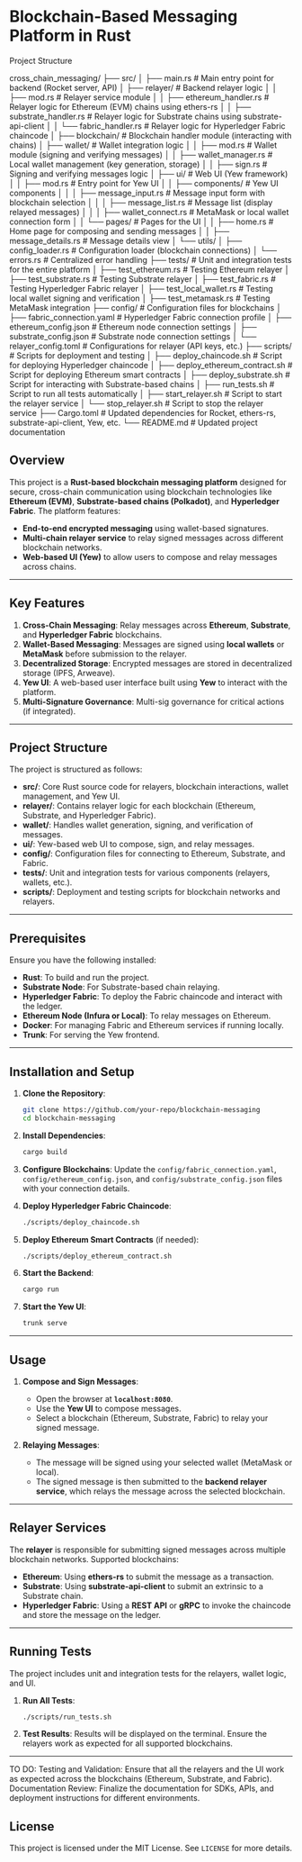 # Blockchain-Based Messaging Platform in Rust

Project Structure

cross_chain_messaging/
├── src/
│   ├── main.rs                         # Main entry point for backend (Rocket server, API)
│   ├── relayer/                        # Backend relayer logic
│   │   ├── mod.rs                      # Relayer service module
│   │   ├── ethereum_handler.rs         # Relayer logic for Ethereum (EVM) chains using ethers-rs
│   │   ├── substrate_handler.rs        # Relayer logic for Substrate chains using substrate-api-client
│   │   └── fabric_handler.rs           # Relayer logic for Hyperledger Fabric chaincode
│   ├── blockchain/                     # Blockchain handler module (interacting with chains)
│   ├── wallet/                         # Wallet integration logic
│   │   ├── mod.rs                      # Wallet module (signing and verifying messages)
│   │   ├── wallet_manager.rs           # Local wallet management (key generation, storage)
│   │   ├── sign.rs                     # Signing and verifying messages logic
│   ├── ui/                             # Web UI (Yew framework)
│   │   ├── mod.rs                      # Entry point for Yew UI
│   │   ├── components/                 # Yew UI components
│   │   │   ├── message_input.rs        # Message input form with blockchain selection
│   │   │   ├── message_list.rs         # Message list (display relayed messages)
│   │   │   ├── wallet_connect.rs       # MetaMask or local wallet connection form
│   │   └── pages/                      # Pages for the UI
│   │       ├── home.rs                 # Home page for composing and sending messages
│   │       ├── message_details.rs      # Message details view
│   └── utils/
│       ├── config_loader.rs            # Configuration loader (blockchain connections)
│       └── errors.rs                   # Centralized error handling
├── tests/                              # Unit and integration tests for the entire platform
│   ├── test_ethereum.rs                # Testing Ethereum relayer
│   ├── test_substrate.rs               # Testing Substrate relayer
│   ├── test_fabric.rs                  # Testing Hyperledger Fabric relayer
│   ├── test_local_wallet.rs            # Testing local wallet signing and verification
│   ├── test_metamask.rs                # Testing MetaMask integration
├── config/                             # Configuration files for blockchains
│   ├── fabric_connection.yaml          # Hyperledger Fabric connection profile
│   ├── ethereum_config.json            # Ethereum node connection settings
│   ├── substrate_config.json           # Substrate node connection settings
│   └── relayer_config.toml             # Configurations for relayer (API keys, etc.)
├── scripts/                            # Scripts for deployment and testing
│   ├── deploy_chaincode.sh             # Script for deploying Hyperledger chaincode
│   ├── deploy_ethereum_contract.sh     # Script for deploying Ethereum smart contracts
│   ├── deploy_substrate.sh             # Script for interacting with Substrate-based chains
│   ├── run_tests.sh                    # Script to run all tests automatically
│   ├── start_relayer.sh                # Script to start the relayer service
│   └── stop_relayer.sh                 # Script to stop the relayer service
├── Cargo.toml                          # Updated dependencies for Rocket, ethers-rs, substrate-api-client, Yew, etc.
└── README.md                           # Updated project documentation


## Overview

This project is a **Rust-based blockchain messaging platform** designed for secure, cross-chain communication using blockchain technologies like **Ethereum (EVM)**, **Substrate-based chains (Polkadot)**, and **Hyperledger Fabric**. The platform features:
- **End-to-end encrypted messaging** using wallet-based signatures.
- **Multi-chain relayer service** to relay signed messages across different blockchain networks.
- **Web-based UI (Yew)** to allow users to compose and relay messages across chains.

---

## Key Features

1. **Cross-Chain Messaging**: Relay messages across **Ethereum**, **Substrate**, and **Hyperledger Fabric** blockchains.
2. **Wallet-Based Messaging**: Messages are signed using **local wallets** or **MetaMask** before submission to the relayer.
3. **Decentralized Storage**: Encrypted messages are stored in decentralized storage (IPFS, Arweave).
4. **Yew UI**: A web-based user interface built using **Yew** to interact with the platform.
5. **Multi-Signature Governance**: Multi-sig governance for critical actions (if integrated).

---

## Project Structure

The project is structured as follows:

- **src/**: Core Rust source code for relayers, blockchain interactions, wallet management, and Yew UI.
- **relayer/**: Contains relayer logic for each blockchain (Ethereum, Substrate, and Hyperledger Fabric).
- **wallet/**: Handles wallet generation, signing, and verification of messages.
- **ui/**: Yew-based web UI to compose, sign, and relay messages.
- **config/**: Configuration files for connecting to Ethereum, Substrate, and Fabric.
- **tests/**: Unit and integration tests for various components (relayers, wallets, etc.).
- **scripts/**: Deployment and testing scripts for blockchain networks and relayers.

---

## Prerequisites

Ensure you have the following installed:

- **Rust**: To build and run the project.
- **Substrate Node**: For Substrate-based chain relaying.
- **Hyperledger Fabric**: To deploy the Fabric chaincode and interact with the ledger.
- **Ethereum Node (Infura or Local)**: To relay messages on Ethereum.
- **Docker**: For managing Fabric and Ethereum services if running locally.
- **Trunk**: For serving the Yew frontend.

---

## Installation and Setup

1. **Clone the Repository**:
    ```bash
    git clone https://github.com/your-repo/blockchain-messaging
    cd blockchain-messaging
    ```

2. **Install Dependencies**:
    ```bash
    cargo build
    ```

3. **Configure Blockchains**:
    Update the `config/fabric_connection.yaml`, `config/ethereum_config.json`, and `config/substrate_config.json` files with your connection details.

4. **Deploy Hyperledger Fabric Chaincode**:
    ```bash
    ./scripts/deploy_chaincode.sh
    ```

5. **Deploy Ethereum Smart Contracts** (if needed):
    ```bash
    ./scripts/deploy_ethereum_contract.sh
    ```

6. **Start the Backend**:
    ```bash
    cargo run
    ```

7. **Start the Yew UI**:
    ```bash
    trunk serve
    ```

---

## Usage

1. **Compose and Sign Messages**:
    - Open the browser at **`localhost:8080`**.
    - Use the **Yew UI** to compose messages.
    - Select a blockchain (Ethereum, Substrate, Fabric) to relay your signed message.

2. **Relaying Messages**:
    - The message will be signed using your selected wallet (MetaMask or local).
    - The signed message is then submitted to the **backend relayer service**, which relays the message across the selected blockchain.

---

## Relayer Services

The **relayer** is responsible for submitting signed messages across multiple blockchain networks. Supported blockchains:
- **Ethereum**: Using **ethers-rs** to submit the message as a transaction.
- **Substrate**: Using **substrate-api-client** to submit an extrinsic to a Substrate chain.
- **Hyperledger Fabric**: Using a **REST API** or **gRPC** to invoke the chaincode and store the message on the ledger.

---

## Running Tests

The project includes unit and integration tests for the relayers, wallet logic, and UI.

1. **Run All Tests**:
    ```bash
    ./scripts/run_tests.sh
    ```

2. **Test Results**:
    Results will be displayed on the terminal. Ensure the relayers work as expected for all supported blockchains.

---

TO DO:
Testing and Validation: Ensure that all the relayers and the UI work as expected across the blockchains (Ethereum, Substrate, and Fabric).
Documentation Review: Finalize the documentation for SDKs, APIs, and deployment instructions for different environments.

## License

This project is licensed under the MIT License. See `LICENSE` for more details.
